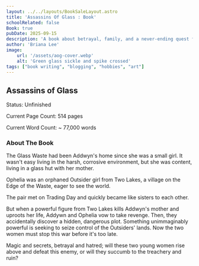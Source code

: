```yaml
---
layout: ../../layouts/BookSaleLayout.astro
title: 'Assassins Of Glass : Book'
schoolRelated: false
Book: true
pubDate: 2025-09-15
description: 'A book about betrayal, family, and a never-ending quest for vengeance.'
author: 'Briana Lee'
image:
    url: '/assets/aog-cover.webp'
    alt: 'Green glass sickle and spike crossed'
tags: ["book writing", "blogging", "hobbies", "art"]
---
```

## Assassins of Glass

Status: Unfinished

Current Page Count: 514 pages

Current Word Count: ~ 77,000 words


### About The Book

The Glass Waste had been Addwyn's home since she was a small girl. It wasn't easy living in the harsh, corrosive environment, but she was content, living in a glass hut with her mother.

Ophelia was an orphaned Outsider girl from Two Lakes, a village on the Edge of the Waste, eager to see the world.

The pair met on Trading Day and quickly became like sisters to each other.

But when a powerful figure from Two Lakes kills Addwyn's mother and uproots her life, Addywn and Ophelia vow to take revenge. Then, they accidentally discover a hidden, dangerous plot. Something unimmaginably powerful is seeking to seize control of the Outsiders' lands. Now the two women must stop this war before it's too late.

Magic and secrets, betrayal and hatred; will these two young women rise above and defeat this enemy, or will they succumb to the treachery and ruin?